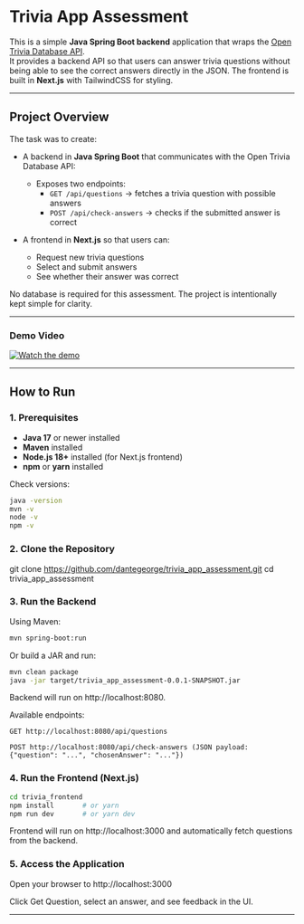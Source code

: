 # Trivia App Assessment

This is a simple **Java Spring Boot backend** application that wraps the [Open Trivia Database API](https://opentdb.com/).  
It provides a backend API so that users can answer trivia questions without being able to see the correct answers directly in the JSON. The frontend is built in **Next.js** with TailwindCSS for styling.

---

## Project Overview

The task was to create:

* A backend in **Java Spring Boot** that communicates with the Open Trivia Database API:
    * Exposes two endpoints:
        * `GET /api/questions` → fetches a trivia question with possible answers
        * `POST /api/check-answers` → checks if the submitted answer is correct

* A frontend in **Next.js** so that users can:
    * Request new trivia questions
    * Select and submit answers
    * See whether their answer was correct

No database is required for this assessment. The project is intentionally kept simple for clarity.

---

### Demo Video

[![Watch the demo](https://img.youtube.com/vi/Xs9bMp7YZNk/0.jpg)](https://youtu.be/Xs9bMp7YZNk)

---

## How to Run

### 1. Prerequisites

* **Java 17** or newer installed
* **Maven** installed
* **Node.js 18+** installed (for Next.js frontend)
* **npm** or **yarn** installed

Check versions:

```bash
java -version
mvn -v
node -v
npm -v
```

### 2. Clone the Repository

git clone https://github.com/dantegeorge/trivia_app_assessment.git
cd trivia_app_assessment

### 3. Run the Backend

Using Maven:

```bash
mvn spring-boot:run
```
Or build a JAR and run:

```bash
mvn clean package
java -jar target/trivia_app_assessment-0.0.1-SNAPSHOT.jar
```
Backend will run on http://localhost:8080.

Available endpoints:

    GET http://localhost:8080/api/questions

    POST http://localhost:8080/api/check-answers (JSON payload: {"question": "...", "chosenAnswer": "..."})

### 4. Run the Frontend (Next.js)

```bash
cd trivia_frontend
npm install       # or yarn
npm run dev       # or yarn dev
```

Frontend will run on http://localhost:3000 and automatically fetch questions from the backend.

### 5. Access the Application

Open your browser to http://localhost:3000

Click Get Question, select an answer, and see feedback in the UI.

---
